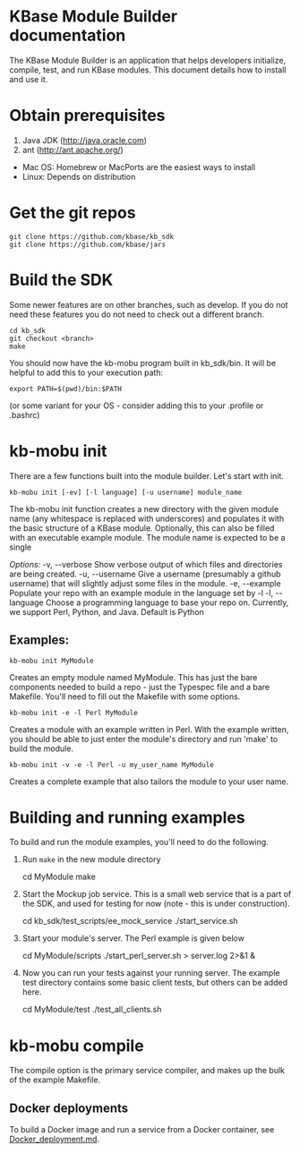# KBase Module Builder documentation

The KBase Module Builder is an application that helps developers initialize, compile, test, and run KBase modules. This document details how to install and use it.

# Obtain prerequisites

1. Java JDK (http://java.oracle.com)
2. ant (http://ant.apache.org/)
  - Mac OS: Homebrew or MacPorts are the easiest ways to install
  - Linux: Depends on distribution

# Get the git repos

    git clone https://github.com/kbase/kb_sdk
    git clone https://github.com/kbase/jars

# Build the SDK

Some newer features are on other branches, such as develop.  If you do not need these features you do not need to check out a different branch.

    cd kb_sdk
    git checkout <branch>
    make

You should now have the kb-mobu program built in kb_sdk/bin. It will be helpful to add this to your execution path:

    export PATH=$(pwd)/bin:$PATH

(or some variant for your OS - consider adding this to your .profile or .bashrc)

# kb-mobu init

There are a few functions built into the module builder. Let's start with init.

    kb-mobu init [-ev] [-l language] [-u username] module_name

The kb-mobu init function creates a new directory with the given module name (any whitespace is replaced with underscores) and populates it with the basic structure of a KBase module. Optionally, this can also be filled with an executable example module. The module name is expected to be a single 

_Options:_
-v, --verbose    Show verbose output of which files and directories are being created.
-u, --username   Give a username (presumably a github username) that will slightly adjust some files in the module.
-e, --example    Populate your repo with an example module in the language set by -l
-l, --language   Choose a programming language to base your repo on. Currently, we support Perl, Python, and Java. Default is Python

## Examples:

    kb-mobu init MyModule

Creates an empty module named MyModule. This has just the bare components needed to build a repo - just the Typespec file and a bare Makefile. You'll need to fill out the Makefile with some options.

    kb-mobu init -e -l Perl MyModule

Creates a module with an example written in Perl. With the example written, you should be able to just enter the module's directory and run 'make' to build the module.

    kb-mobu init -v -e -l Perl -u my_user_name MyModule

Creates a complete example that also tailors the module to your user name.

# Building and running examples

To build and run the module examples, you'll need to do the following.

1. Run `make` in the new module directory

    cd MyModule
    make

2. Start the Mockup job service. This is a small web service that is a part of the SDK, and used for testing for now (note - this is under construction).

    cd kb_sdk/test_scripts/ee_mock_service
    ./start_service.sh

3. Start your module's server. The Perl example is given below

    cd MyModule/scripts
    ./start_perl_server.sh > server.log 2>&1 &

4. Now you can run your tests against your running server. The example test directory contains some basic client tests, but others can be added here.

    cd MyModule/test
    ./test_all_clients.sh

# kb-mobu compile

The compile option is the primary service compiler, and makes up the bulk of the example Makefile.

## Docker deployments

To build a Docker image and run a service from a Docker container, see [Docker_deployment.md](Docker_deployment.md).
